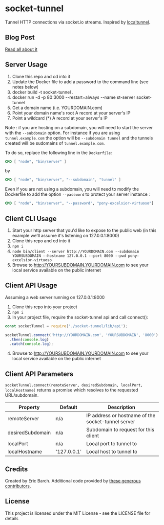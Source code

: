 # socket-tunnel

Tunnel HTTP connections via socket.io streams. Inspired by [localtunnel](https://github.com/localtunnel/localtunnel).

## Blog Post

[Read all about it](https://ericbarch.com/post/sockettunnel/)

## Server Usage

1. Clone this repo and cd into it
2. Update the Docker file to add a password to the command line (see notes below)
3. docker build -t socket-tunnel .
4. docker run -d -p 80:3000 --restart=always --name st-server socket-tunnel
5. Get a domain name (i.e. YOURDOMAIN.com)
6. Point your domain name's root A record at your server's IP
7. Point a wildcard (*) A record at your server's IP

Note : if you are hosting on a subdomain, you will need to start the server with the `--subdomain` option.
For instance if you are using `tunnel.example.com` the option will be `--subdomain tunnel` and the tunnels created will be sudomains of `tunnel.example.com`.

To do so, replace the following line in the `Dockerfile`:
~~~Dockerfile
CMD [ "node", "bin/server" ]
~~~

by
~~~Dockerfile
CMD [ "node", "bin/server", "--subdomain", "tunnel" ]
~~~

Even if you are not using a subdomain, you will need to modify the Dockerfile to add the option `--password` to protect your server instance :
~~~Dockerfile
CMD [ "node", "bin/server", "--password", "pony-excelsior-virtuoso"]
~~~

## Client CLI Usage

1. Start your http server that you'd like to expose to the public web (in this example we'll assume it's listening on 127.0.0.1:8000)
2. Clone this repo and cd into it
3. `npm i`
4. `node bin/client --server http://YOURDOMAIN.com --subdomain YOURSUBDOMAIN --hostname 127.0.0.1 --port 8000 --pwd pony-excelsior-virtuoso`
5. Browse to http://YOURSUBDOMAIN.YOURDOMAIN.com to see your local service available on the public internet

## Client API Usage

Assuming a web server running on 127.0.0.1:8000

1. Clone this repo into your project
2. `npm i`
3. In your project file, require the socket-tunnel api and call connect():

```JavaScript
const socketTunnel = require('./socket-tunnel/lib/api');

socketTunnel.connect('http://YOURDOMAIN.com', 'YOURSUBDOMAIN', '8000')
  .then(console.log)
  .catch(console.log);
```
4. Browse to http://YOURSUBDOMAIN.YOURDOMAIN.com to see your local service available on the public internet

## Client API Parameters

`socketTunnel.connect(remoteServer, desiredSubdomain, localPort, localHostname)` returns a promise which resolves to the requested URL/subdomain.

| Property         | Default     | Description                                        |
|------------------|-------------|----------------------------------------------------|
| remoteServer     | n/a         | IP address or hostname of the socket-tunnel server |
| desiredSubdomain | n/a         | Subdomain to request for this client               |
| localPort        | n/a         | Local port to tunnel to                            |
| localHostname    | '127.0.0.1' | Local host to tunnel to                            |

## Credits

Created by Eric Barch. Additional code provided by [these generous contributors](https://github.com/ericbarch/socket-tunnel/graphs/contributors).

## License

This project is licensed under the MIT License - see the LICENSE file for details
